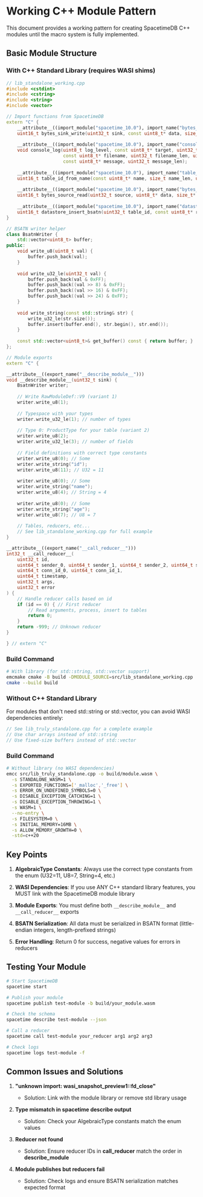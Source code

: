 # Working C++ Module Pattern

This document provides a working pattern for creating SpacetimeDB C++ modules until the macro system is fully implemented.

## Basic Module Structure

### With C++ Standard Library (requires WASI shims)

```cpp
// lib_standalone_working.cpp
#include <cstdint>
#include <cstring>
#include <string>
#include <vector>

// Import functions from SpacetimeDB
extern "C" {
    __attribute__((import_module("spacetime_10.0"), import_name("bytes_sink_write")))
    uint16_t bytes_sink_write(uint32_t sink, const uint8_t* data, size_t* len);
    
    __attribute__((import_module("spacetime_10.0"), import_name("console_log")))
    void console_log(uint8_t log_level, const uint8_t* target, uint32_t target_len,
                     const uint8_t* filename, uint32_t filename_len, uint32_t line_number,
                     const uint8_t* message, uint32_t message_len);
    
    __attribute__((import_module("spacetime_10.0"), import_name("table_id_from_name")))
    uint16_t table_id_from_name(const uint8_t* name, size_t name_len, uint32_t* table_id);
    
    __attribute__((import_module("spacetime_10.0"), import_name("bytes_source_read")))
    uint16_t bytes_source_read(uint32_t source, uint8_t* data, size_t* len);
    
    __attribute__((import_module("spacetime_10.0"), import_name("datastore_insert_bsatn")))
    uint16_t datastore_insert_bsatn(uint32_t table_id, const uint8_t* row, size_t row_len);
}

// BSATN writer helper
class BsatnWriter {
    std::vector<uint8_t> buffer;
public:
    void write_u8(uint8_t val) {
        buffer.push_back(val);
    }
    
    void write_u32_le(uint32_t val) {
        buffer.push_back(val & 0xFF);
        buffer.push_back((val >> 8) & 0xFF);
        buffer.push_back((val >> 16) & 0xFF);
        buffer.push_back((val >> 24) & 0xFF);
    }
    
    void write_string(const std::string& str) {
        write_u32_le(str.size());
        buffer.insert(buffer.end(), str.begin(), str.end());
    }
    
    const std::vector<uint8_t>& get_buffer() const { return buffer; }
};

// Module exports
extern "C" {

__attribute__((export_name("__describe_module__")))
void __describe_module__(uint32_t sink) {
    BsatnWriter writer;
    
    // Write RawModuleDef::V9 (variant 1)
    writer.write_u8(1);
    
    // Typespace with your types
    writer.write_u32_le(1); // number of types
    
    // Type 0: ProductType for your table (variant 2)
    writer.write_u8(2);
    writer.write_u32_le(3); // number of fields
    
    // Field definitions with correct type constants
    writer.write_u8(0); // Some
    writer.write_string("id");
    writer.write_u8(11); // U32 = 11
    
    writer.write_u8(0); // Some
    writer.write_string("name");
    writer.write_u8(4); // String = 4
    
    writer.write_u8(0); // Some
    writer.write_string("age");
    writer.write_u8(7); // U8 = 7
    
    // Tables, reducers, etc...
    // See lib_standalone_working.cpp for full example
}

__attribute__((export_name("__call_reducer__")))
int32_t __call_reducer__(
    uint32_t id,
    uint64_t sender_0, uint64_t sender_1, uint64_t sender_2, uint64_t sender_3,
    uint64_t conn_id_0, uint64_t conn_id_1,
    uint64_t timestamp, 
    uint32_t args, 
    uint32_t error
) {
    // Handle reducer calls based on id
    if (id == 0) { // First reducer
        // Read arguments, process, insert to tables
        return 0;
    }
    return -999; // Unknown reducer
}

} // extern "C"
```

### Build Command
```bash
# With library (for std::string, std::vector support)
emcmake cmake -B build -DMODULE_SOURCE=src/lib_standalone_working.cpp
cmake --build build
```

### Without C++ Standard Library

For modules that don't need std::string or std::vector, you can avoid WASI dependencies entirely:

```cpp
// See lib_truly_standalone.cpp for a complete example
// Use char arrays instead of std::string
// Use fixed-size buffers instead of std::vector
```

### Build Command
```bash
# Without library (no WASI dependencies)
emcc src/lib_truly_standalone.cpp -o build/module.wasm \
  -s STANDALONE_WASM=1 \
  -s EXPORTED_FUNCTIONS=['_malloc','_free'] \
  -s ERROR_ON_UNDEFINED_SYMBOLS=0 \
  -s DISABLE_EXCEPTION_CATCHING=1 \
  -s DISABLE_EXCEPTION_THROWING=1 \
  -s WASM=1 \
  --no-entry \
  -s FILESYSTEM=0 \
  -s INITIAL_MEMORY=16MB \
  -s ALLOW_MEMORY_GROWTH=0 \
  -std=c++20
```

## Key Points

1. **AlgebraicType Constants**: Always use the correct type constants from the enum (U32=11, U8=7, String=4, etc.)

2. **WASI Dependencies**: If you use ANY C++ standard library features, you MUST link with the SpacetimeDB module library

3. **Module Exports**: You must define both `__describe_module__` and `__call_reducer__` exports

4. **BSATN Serialization**: All data must be serialized in BSATN format (little-endian integers, length-prefixed strings)

5. **Error Handling**: Return 0 for success, negative values for errors in reducers

## Testing Your Module

```bash
# Start SpacetimeDB
spacetime start

# Publish your module
spacetime publish test-module -b build/your_module.wasm

# Check the schema
spacetime describe test-module --json

# Call a reducer
spacetime call test-module your_reducer arg1 arg2 arg3

# Check logs
spacetime logs test-module -f
```

## Common Issues and Solutions

1. **"unknown import: wasi_snapshot_preview1::fd_close"**
   - Solution: Link with the module library or remove std library usage

2. **Type mismatch in spacetime describe output**
   - Solution: Check your AlgebraicType constants match the enum values

3. **Reducer not found**
   - Solution: Ensure reducer IDs in __call_reducer__ match the order in __describe_module__

4. **Module publishes but reducers fail**
   - Solution: Check logs and ensure BSATN serialization matches expected format